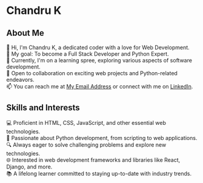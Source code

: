 # Chandru K

## About Me
👋 Hi, I'm Chandru K, a dedicated coder with a love for Web Development. <br>
🌟 My goal: To become a Full Stack Developer and Python Expert.<br>
🌱 Currently, I'm on a learning spree, exploring various aspects of software development.<br>
🤝 Open to collaboration on exciting web projects and Python-related endeavors.<br>
📫 You can reach me at [My Email Address](mailto:chandrusanjay5555@gmail.com) or connect with me on [LinkedIn](https://www.linkedin.com/in/k-chandru).<br>

## Skills and Interests<br>
💻 Proficient in HTML, CSS, JavaScript, and other essential web technologies.<br>
🐍 Passionate about Python development, from scripting to web applications.<br>
🔍 Always eager to solve challenging problems and explore new technologies.<br>
🌐 Interested in web development frameworks and libraries like React, Django, and more.<br>
📚 A lifelong learner committed to staying up-to-date with industry trends.<br>

